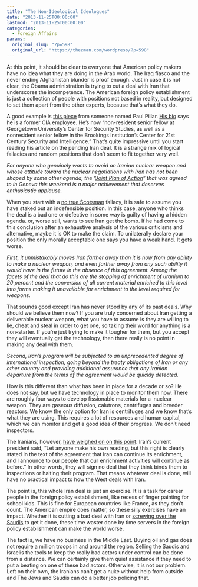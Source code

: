 ```yaml
---
title: "The Non-Ideological Ideologues"
date: "2013-11-25T00:00:00"
lastmod: "2013-11-25T00:00:00"
categories:
  - Foreign Affairs
params:
  original_slug: "?p=598"
  original_url: "https://thezman.com/wordpress/?p=598"
---
```


At this point, it should be clear to everyone that American policy
makers have no idea what they are doing in the Arab world. The Iraq
fiasco and the never ending Afghanistan blunder is proof enough. Just in
case it is not clear, the Obama administration is trying to cut a deal
with Iran that underscores the incompetence. The American foreign policy
establishment is just a collection of people with positions not based in
reality, but designed to set them apart from the other experts, because
that’s what they do.

A good example is <a
href="https://nationalinterest.org/blog/paul-pillar/now-comes-the-hard-part-9460"
rel="noopener noreferrer" target="_blank">this piece</a> from someone
named Paul Pillar.
<a href="https://en.wikipedia.org/wiki/Paul_R._Pillar"
rel="noopener noreferrer" target="_blank">His bio</a> says he is a
former CIA employee. He’s now “non-resident senior fellow at Georgetown
University’s Center for Security Studies, as well as a nonresident
senior fellow in the Brookings Institution’s Center for 21st Century
Security and Intelligence.” That’s quite impressive until you start
reading his article on the pending Iran deal. It is a strange mix of
logical fallacies and random positions that don’t seem to fit together
very well.

*For anyone who genuinely wants to avoid an Iranian nuclear weapon and
whose attitude toward the nuclear negotiations with Iran has not been
shaped by some other agenda, the “<a
href="http://i.alalam.ir/news/Image/original/2013/11/24/agreement.pdf"
rel="noopener noreferrer" target="_blank">Joint Plan of Action</a>” that
was agreed to in Geneva this weekend is a major achievement that
deserves enthusiastic applause.*

When you start with a
<a href="http://en.wikipedia.org/wiki/No_true_Scotsman"
rel="noopener noreferrer" target="_blank">no true Scotsman</a> fallacy,
it is safe to assume you have staked out an indefensible position. In
this case, anyone who thinks the deal is a bad one or defective in some
way is guilty of having a hidden agenda. or, worse still, wants to see
Iran get the bomb. If he had come to this conclusion after an exhaustive
analysis of the various criticisms and alternative, maybe it is OK to
make the claim. To unilaterally declare your position the only morally
acceptable one says you have a weak hand. It gets worse.

*First, it unmistakably moves Iran farther away than it is now from any
ability to make a nuclear weapon, and even farther away from any such
ability it would have in the future in the absence of this agreement.
Among the facets of the deal that do this are the stopping of enrichment
of uranium to 20 percent and the conversion of all current material
enriched to this level into forms making it unavailable for enrichment
to the level required for weapons.*

That sounds good except Iran has never stood by any of its past deals.
Why should we believe them now? If you are truly concerned about Iran
getting a deliverable nuclear weapon, what you have to assume is they
are willing to lie, cheat and steal in order to get one, so taking their
word for anything is a non-starter. If you’re just trying to make it
tougher for them, but you accept they will eventually get the
technology, then there really is no point in making any deal with them.

*Second, Iran’s program will be subjected to an unprecedented degree of
international inspection, going beyond the treaty obligations of Iran or
any other country and providing additional assurance that any Iranian
departure from the terms of the agreement would be quickly detected.*

How is this different than what has been in place for a decade or so? He
does not say, but we have technology in place to monitor them now. There
are roughly four ways to develop fissionable materials for a  nuclear
weapon. They are gaseous diffusion, calutrons, centrifuges and breeder
reactors. We know the only option for Iran is centrifuges and we know
that’s what they are using. This requires a lot of resources and human
capital, which we can monitor and get a good idea of their progress. We
don’t need inspectors.

The Iranians, however, <a
href="http://www.washingtonpost.com/world/tehran-satisfied-with-nuclear-deal/2013/11/24/2836224e-5506-11e3-bdbf-097ab2a3dc2b_story.html"
rel="noopener noreferrer" target="_blank">have weighed on on this
point</a>. Iran’s current president said, “Let anyone make his own
reading, but this right is clearly stated in the text of the agreement
that Iran can continue its enrichment, and I announce to our people that
our enrichment activities will continue as before.” In other words, they
will sign no deal that they think binds them to inspections or halting
their program. That means whatever deal is done, will have no practical
impact to how the West deals with Iran.

The point is, this whole Iran deal is just an exercise. It is a task for
career people in the foreign policy establishment, like recess of finger
painting for school kids. This is fine for European countries like
France, as they don’t count. The American empire does matter, so these
silly exercises have an impact. Whether it is cutting a bad deal with
Iran or <a
href="https://www.telegraph.co.uk/news/worldnews/middleeast/iran/10472538/Iran-nuclear-deal-Saudi-Arabia-warns-it-will-strike-out-on-its-own.html"
rel="noopener noreferrer" target="_blank">screwing over the Saudis</a>
to get it done, these time waster done by time servers in the foreign
policy establishment can make the world worse.

The fact is, we have no business in the Middle East. Buying oil and gas
does not require a million troops in and around the region. Selling the
Saudis and Israelis the tools to keep the really bad actors under
control can be done from a distance. We can certainly give them quiet
assistance if they need to put a beating on one of these bad actors.
Otherwise, it is not our problem. Left on their own, the Iranians can’t
get a nuke without help from outside and The Jews and Saudis can do a
better job policing that.
